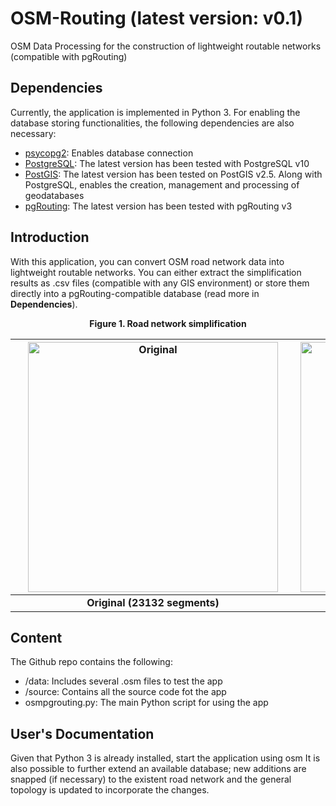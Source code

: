 # OSM-Routing (latest version: v0.1)
OSM Data Processing for the construction of lightweight routable networks (compatible with pgRouting)

## Dependencies
Currently, the application is implemented in Python 3. For enabling the database storing functionalities, the following dependencies are also necessary:
* [psycopg2](https://pypi.org/project/psycopg2/): Enables database connection
* [PostgreSQL](https://www.postgresql.org/): The latest version has been tested with PostgreSQL v10
* [PostGIS](https://postgis.net/): The latest version has been tested on PostGIS v2.5. Along with PostgreSQL, enables the creation, management and processing of geodatabases
* [pgRouting](https://pgrouting.org/): The latest version has been tested with pgRouting v3

## Introduction
With this application, you can convert OSM road network data into lightweight routable networks. You can either extract the simplification results as .csv files (compatible with any GIS environment) or store them directly into a pgRouting-compatible database (read more in **Dependencies**).

<p align="center">
  <b>Figure 1. Road network simplification</b>
</p>

| <img src="https://github.com//VasileiosBouzas/OSM-Routing/raw/master/img/original.png" alt="Original" width="400" hspace="20"> | <img src="https://github.com//VasileiosBouzas/OSM-Routing/raw/master/img/simplified.png" alt="Simplified" width="400"> |
|:---:|:---:|
| **Original (23132 segments)** | **Simplified (1291 segments)** |

## Content
The Github repo contains the following:
* /data: Includes several .osm files to test the app
* /source: Contains all the source code fot the app
* osmpgrouting.py: The main Python script for using the app

## User's Documentation
Given that Python 3 is already installed, start the application using osm
It is also possible to further extend an available database; new additions are snapped (if necessary) to the existent road network and the general topology is updated to incorporate the changes.

